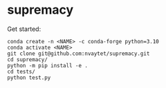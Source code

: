 # supremacy

Get started:

```
conda create -n <NAME> -c conda-forge python=3.10
conda activate <NAME>
git clone git@github.com:nvaytet/supremacy.git
cd supremacy/
python -m pip install -e .
cd tests/
python test.py
```
